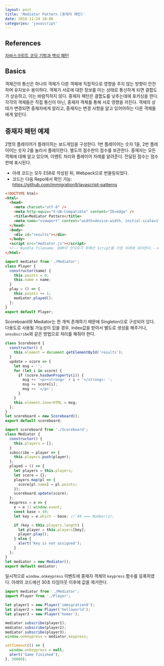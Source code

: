 ```yaml
---
layout: post
title: 'Mediator Pattern (중재자 패턴)'
date: 2018-11-24 18:00
categories: 'javascript'
---
```


## References

[자바스크립트 코딩 기법과 핵심 패턴][reference-01]

## Basics

객체간의 통신은 하나의 객체가 다른 객체에 직접적으로 영향을 주지 않는 방향이 안전하며 유지보수 용이하다. 객체가 서로에 대한 정보를 아는 상태로 통신하게 되면 결합도가 상승하고, 이는 바람직하지 않다.
중재자 패턴은 결합도를 낮추는데에 포커싱을 한다. 각각의 객체들은 직접 통신이 아닌, 중재자 객체를 통해 서로 영향을 끼친다. 객체의 상태가 변경되면 중재자에게 알리고, 중재자는 변경 사항을 알고 있어야하는 다른 객체들에게 알린다.

## 중재자 패턴 예제

2명의 플레이어가 플레이하는 보드게임을 구성한다. 1번 플레이어는 숫자 1을, 2번 플레이어는 숫자 2를 눌러서 플레이한다. 별도의 점수판이 점수를 보관한다.
중재자는 모든 객체에 대해 알고 있으며, 이벤트 처리와 플레이어 차례를 알려준다. 전달된 점수는 점수판에 표시된다.

- 아래 코드는 모두 ES6로 작성된 뒤, Webpack으로 번들링되었다.
- 코드는 다음 Repo에서 확인 가능: https://github.com/immigration9/javascript-patterns

```html
<!DOCTYPE html>
<html>
  <head>
    <meta charset="utf-8" />
    <meta http-equiv="X-UA-Compatible" content="IE=edge" />
    <title>Mediator Pattern</title>
    <meta name="viewport" content="width=device-width, initial-scale=1" />
  </head>
  <body>
    <div id="results"></div>
  </body>
  <script src="mediator.js"></script>
  <!-- Bundle filename. DOM이 인식되기 위해선 Script를 가장 아래에 둬야한다.-->
</html>
```

```javascript
import mediator from './Mediator';
class Player {
  constructor(name) {
    this.points = 0;
    this.name = name;
  }
  play = () => {
    this.points += 1;
    mediator.played();
  };
}
export default Player;
```

Scoreboard와 Mediator는 한 개씩 존재하기 때문에 Singleton으로 구성되어 있다. 다용도로 사용될 가능성이 있을 경우, index값을 받아서 별도로 생성을 해주거나, `unsubscribe`와 같은 방법으로 처리를 해줘야 한다.

```javascript
class Scoreboard {
  constructor() {
    this.element = document.getElementById('results');
  }
  update = score => {
    let msg = '';
    for (let i in score) {
      if (score.hasOwnProperty(i)) {
        msg += '<p><strong>' + i + '</strong>: ';
        msg += score[i];
        msg += '</p>';
      }
    }
    this.element.innerHTML = msg;
  };
}
let scoreboard = new Scoreboard();
export default scoreboard;
```

```javascript
import scoreboard from './Scoreboard';
class Mediator {
  constructor() {
    this.players = [];
  }
  subscribe = player => {
    this.players.push(player);
  };
  played = () => {
    let players = this.players;
    let score = {};
    players.map(pl => {
      score[pl.name] = pl.points;
    });
    scoreboard.update(score);
  };
  keypress = e => {
    e = e || window.event;
    const base = 49;
    let key = e.which - base; // 49 === Number(1);

    if (key < this.players.length) {
      let player = this.players[key];
      player.play();
    } else {
      alert('Key is not assigned');
    }
  };
}
let mediator = new Mediator();
export default mediator;
```

일시적으로 `window.onkeypress` 이벤트에 중재자 객체의 `keypress` 함수를 등록하였다. 아래의 코드에선 30초 타임아웃 이후에 값을 제거한다.

```javascript
import mediator from './Mediator';
import Player from './Player';

let player1 = new Player('immigration9');
let player2 = new Player('helloworld');
let player3 = new Player('homer');

mediator.subscribe(player1);
mediator.subscribe(player2);
mediator.subscribe(player3);
window.onkeypress = mediator.keypress;

setTimeout(() => {
  window.onkeypress = null;
  alert('Game finished');
}, 30000);
```

[reference-01]: https://book.naver.com/bookdb/book_detail.nhn?bid=6763510
